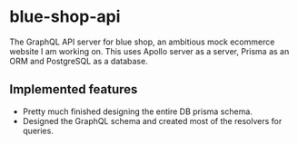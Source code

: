 # blue-shop-api

The GraphQL API server for blue shop, an ambitious mock ecommerce website I am working on.
This uses Apollo server as a server, Prisma as an ORM and PostgreSQL as a database.

## Implemented features
* Pretty much finished designing the entire DB prisma schema.
* Designed the GraphQL schema and created most of the resolvers for queries.
